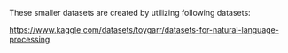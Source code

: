 These smaller datasets are created by utilizing following datasets: 

https://www.kaggle.com/datasets/toygarr/datasets-for-natural-language-processing
